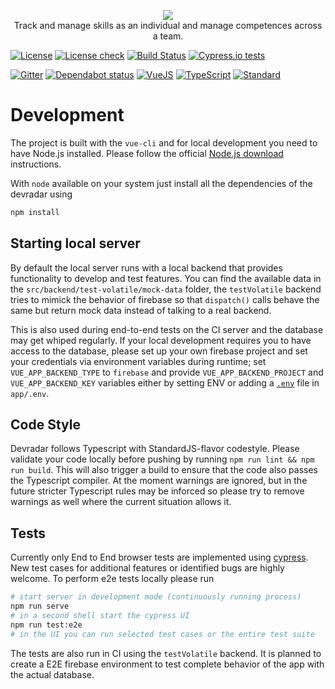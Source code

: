 <p align="center">
  <img src="../assets/logo-text.png">
  <br>
  Track and manage skills as an individual and manage competences across a team.
</p>

[![License](https://badgen.net/badge/license/MIT/blue)](LICENSE)
[![License check](https://app.fossa.com/api/projects/git%2Bgithub.com%2Fanoff%2Fdevradar.svg?type=shield)](https://app.fossa.com/projects/git%2Bgithub.com%2Fanoff%2Fdevradar?ref=badge_shield)
[![Build Status](https://github.com/anoff/devradar/workflows/devradar/badge.svg)](https://github.com/anoff/devradar/actions)
[![Cypress.io tests](https://img.shields.io/badge/cypress.io-E2E%20Tests-brightgreen.svg)](https://dashboard.cypress.io/#/projects/gumn5q/runs)

[![Gitter](https://badgen.net/badge/chat/on%20gitter/cyan?icon=gitter)](https://gitter.im/devradar/discuss)
[![Dependabot status](https://badgen.net/dependabot/dependabot/dependabot-core/?icon=dependabot)](https://dependabot.com/)
[![VueJS](https://badgen.net/badge/built%20with/Vue.js/cyan)](https://vuejs.org/)
[![TypeScript](https://badgen.net/badge/code/TypeScript/blue)](https://www.typescriptlang.org/)
[![Standard](https://badgen.net/badge/code%20style/standard/pink)](https://standardjs.com/)

# Development

The project is built with the `vue-cli` and for local development you need to have Node.js installed. Please follow the official [Node.js download](https://nodejs.org/en/) instructions.

With `node` available on your system just install all the dependencies of the devradar using

```sh
npm install
```

## Starting local server

By default the local server runs with a local backend that provides functionality to develop and test features.
You can find the available data in the `src/backend/test-volatile/mock-data` folder, the `testVolatile` backend tries to mimick the behavior of firebase so that `dispatch()` calls behave the same but return mock data instead of talking to a real backend.

This is also used during end-to-end tests on the CI server and the database may get whiped regularly.
If your local development requires you to have access to the database, please set up your own firebase project and set your credentials via environment variables during runtime; set `VUE_APP_BACKEND_TYPE` to `firebase` and provide `VUE_APP_BACKEND_PROJECT` and `VUE_APP_BACKEND_KEY` variables either by setting ENV or adding a [`.env`](https://www.npmjs.com/package/dotenv) file in `app/.env`.

## Code Style

Devradar follows Typescript with StandardJS-flavor codestyle. Please validate your code locally before pushing by running `npm run lint && npm run build`. This will also trigger a build to ensure that the code also passes the Typescript compiler.
At the moment warnings are ignored, but in the future stricter Typescript rules may be inforced so please try to remove warnings as well where the current situation allows it.

## Tests

Currently only End to End browser tests are implemented using [cypress](https://cypress.io).
New test cases for additional features or identified bugs are highly welcome.
To perform e2e tests locally please run

```sh
# start server in development mode (continuously running process)
npm run serve
# in a second shell start the cypress UI
npm run test:e2e
# in the UI you can run selected test cases or the entire test suite
```

The tests are also run in CI using the `testVolatile` backend.
It is planned to create a E2E firebase environment to test complete behavior of the app with the actual database.
